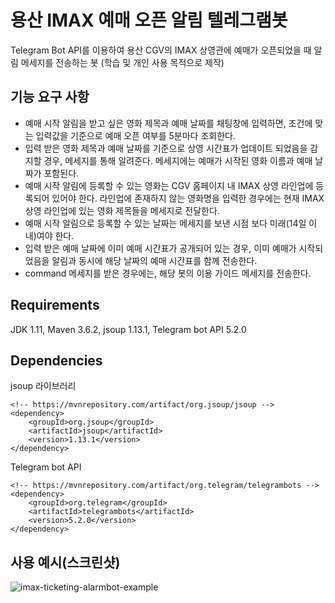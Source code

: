# 용산 IMAX 예매 오픈 알림 텔레그램봇
Telegram Bot API를 이용하여 용산 CGV의 IMAX 상영관에 예매가 오픈되었을 때 알림 메세지를 전송하는 봇
(학습 및 개인 사용 목적으로 제작)

## 기능 요구 사항
- 예매 시작 알림을 받고 싶은 영화 제목과 예매 날짜를 채팅창에 입력하면, 조건에 맞는 입력값을 기준으로 예매 오픈 여부를 5분마다 조회한다.
- 입력 받은 영화 제목과 예매 날짜를 기준으로 상영 시간표가 업데이트 되었음을 감지할 경우, 메세지를 통해 알려준다. 메세지에는 예매가 시작된 영화 이름과 예매 날짜가 포함된다.
- 예매 시작 알림에 등록할 수 있는 영화는 CGV 홈페이지 내 IMAX 상영 라인업에 등록되어 있어야 한다. 라인업에 존재하지 않는 영화명을 입력한 경우에는 현재 IMAX 상영 라인업에 있는 영화 제목들을 메세지로 전달한다.
- 예매 시작 알림으로 등록할 수 있는 날짜는 메세지를 보낸 시점 보다 미래(14일 이내)여야 한다.
- 입력 받은 예매 날짜에 이미 예매 시간표가 공개되어 있는 경우, 이미 예매가 시작되었음을 알림과 동시에 해당 날짜의 예매 시간표를 함께 전송한다.
- command 메세지를 받은 경우에는, 해당 봇의 이용 가이드 메세지를 전송한다.

## Requirements
JDK 1.11, Maven 3.6.2, jsoup 1.13.1, Telegram bot API 5.2.0

## Dependencies
jsoup 라이브러리
```
<!-- https://mvnrepository.com/artifact/org.jsoup/jsoup -->
<dependency>
    <groupId>org.jsoup</groupId>
    <artifactId>jsoup</artifactId>
    <version>1.13.1</version>
</dependency>
```

Telegram bot API
```
<!-- https://mvnrepository.com/artifact/org.telegram/telegrambots -->
<dependency>
    <groupId>org.telegram</groupId>
    <artifactId>telegrambots</artifactId>
    <version>5.2.0</version>
</dependency>
```

## 사용 예시(스크린샷)
![imax-ticketing-alarmbot-example](https://user-images.githubusercontent.com/57691047/119001710-30020000-b9c7-11eb-9c46-af26b3953a06.jpg)
